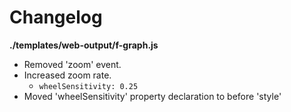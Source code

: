 # Changelog

**./templates/web-output/f-graph.js**
* Removed 'zoom' event.
* Increased zoom rate.
	* `wheelSensitivity: 0.25`
* Moved 'wheelSensitivity' property declaration to before 'style'
